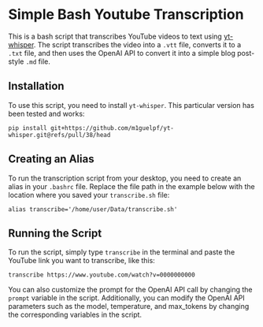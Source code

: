 # Simple Bash Youtube Transcription

This is a bash script that transcribes YouTube videos to text using [yt-whisper](https://github.com/m1guelpf/yt-whisper). The script transcribes the video into a `.vtt` file, converts it to a `.txt` file, and then uses the OpenAI API to convert it into a simple blog post-style `.md` file.

## Installation

To use this script, you need to install `yt-whisper`. This particular version has been tested and works:

```
pip install git+https://github.com/m1guelpf/yt-whisper.git@refs/pull/38/head
```

## Creating an Alias

To run the transcription script from your desktop, you need to create an alias in your `.bashrc` file. Replace the file path in the example below with the location where you saved your `transcribe.sh` file:

```
alias transcribe='/home/user/Data/transcribe.sh'
```

## Running the Script

To run the script, simply type `transcribe` in the terminal and paste the YouTube link you want to transcribe, like this:

```
transcribe https://www.youtube.com/watch?v=0000000000
```

You can also customize the prompt for the OpenAI API call by changing the `prompt` variable in the script. Additionally, you can modify the OpenAI API parameters such as the model, temperature, and max_tokens by changing the corresponding variables in the script.